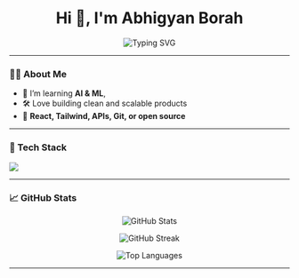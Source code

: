 <!-- Profile README for your GitHub account -->

<h1 align="center">Hi 👋, I'm Abhigyan Borah</h1>


<p align="center">
  <img src="https://readme-typing-svg.demolab.com?font=Fira+Code&pause=1000&color=4F46E5&center=true&width=435&lines=React+%7C+Node.js;Open+Source+Contributor" alt="Typing SVG" />
</p>

---

### 👨‍💻 About Me

- 🌱 I’m learning **AI & ML**,
- 🛠️ Love building clean and scalable products
- 💬 **React, Tailwind, APIs, Git, or open source**


---

### 🚀 Tech Stack

<p align="left">
  <img src="https://skillicons.dev/icons?i=js,react,nodejs,express,tailwind,html,css,git,github,mongodb,python" />
</p>

---

### 📈 GitHub Stats

<p align="center">
  <img src="https://github-readme-stats.vercel.app/api?username=abhigyan-baasthan&show_icons=true&theme=tokyonight&hide_border=true" alt="GitHub Stats" />
</p>

<p align="center">
  <img src="https://github-readme-streak-stats.herokuapp.com/?user=abhigyan-baasthan&theme=tokyonight&hide_border=true" alt="GitHub Streak" />
</p>

<p align="center">
  <img src="https://github-readme-stats.vercel.app/api/top-langs/?username=abhigyan-baasthan&layout=compact&theme=tokyonight&hide_border=true" alt="Top Languages" />
</p>

---

